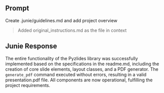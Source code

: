## Prompt

Create .junie/guidelines.md and add project overview
> Added original_instructions.md as the file in context

## Junie Response

The entire functionality of the Pyzlides library was successfully implemented based on the specifications in the
readme.md, including the creation of core slide elements, layout classes, and a PDF generator. The `generate_pdf`
command executed without errors, resulting in a valid presentation.pdf file. All components are now operational,
fulfilling the project requirements.